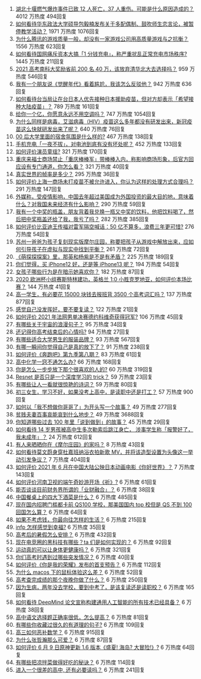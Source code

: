 1. [湖北十堰燃气爆炸事件已致 12 人死亡，37 人重伤。可能是什么原因造成的？](https://www.zhihu.com/question/464751425) 4012 万热度 494回复
1. [如何看待华东政法大学硕导包毅楠发布关于多配偶制、鼓吹师生恋言论，被暂停教学活动？](https://www.zhihu.com/question/463918672) 1971 万热度 1076回复
1. [为什么腾讯的游戏质量一般，却没有一家游戏公司用高质量游戏与之抗衡？](https://www.zhihu.com/question/437231835) 1556 万热度 623回复
1. [如何看待国网痛斥资本大搞「1 分钱充电」，称严重扰乱正常充电市场秩序?](https://www.zhihu.com/question/464766118) 1445 万热度 211回复
1. [2021 高考南科大奖励省前 200 名 40 万，该放弃清华北大去选择吗？](https://www.zhihu.com/question/464200988) 959 万热度 546回复
1. [我有一个朋友说《觉醒年代》看着尴尬，我该怎么反驳他？](https://www.zhihu.com/question/451585351) 942 万热度 636回复
1. [如何看待台当局让在台日本人优先接种日本援助疫苗，但对方却表示「希望接种大陆疫苗」？](https://www.zhihu.com/question/464492676) 789 万热度 161回复
1. [给你一个亿，你愿意永远不用空调吗？](https://www.zhihu.com/question/461752259) 747 万热度 1054回复
1. [为什么同样是病毒，艾滋病毒（HIV）疫苗这么多年都没有研发出来，新冠疫苗这么快就研发出来了呢？](https://www.zhihu.com/question/464293186) 640 万热度 76回复
1. [00 后大学里面的宿舍氛围是什么样的?](https://www.zhihu.com/question/464374285) 467 万热度 138回复
1. [手机充电「一夜不拔」，对电池到底有没有坏处呢？](https://www.zhihu.com/question/351666337) 452 万热度 133回复
1. [如何评价演员童瑶?](https://www.zhihu.com/question/374564039) 321 万热度 170回复
1. [重庆来福士商场禁止「重庆棒棒军」带棒棒入内，称影响商场形象，后官方回应设有专门通道，你怎么看？](https://www.zhihu.com/question/464277644) 321 万热度 40回复
1. [真实世界的帧率是多少？](https://www.zhihu.com/question/463432278) 295 万热度 36回复
1. [如何评价上海一商场未打疫苗不被允许进入，你认为这样的处理方式合理吗？](https://www.zhihu.com/question/463818396) 291 万热度 147回复
1. [外媒称，受疫情影响，中国去年超过美国成为外国投资的最大目的地，意味着什么？对我国未来经济有什么影响？](https://www.zhihu.com/question/457880259) 290 万热度 59回复
1. [我有一个中奖的瓶盖，朋友背着我兑换一瓶又中奖的饮料，他把饮料喝了，然后把中奖瓶盖还给了我，我亏了吗？](https://www.zhihu.com/question/459981000) 282 万热度 385回复
1. [如何评价比亚迪王传福对雷军隔空喊话：50 亿不算多，浪费三年更可惜?](https://www.zhihu.com/question/464298292) 276 万热度 54回复
1. [苏州一爸爸为孩子复刻现实版摩尔庄园，称要把孩子从游戏中解放出来，应如何引导孩子在虚拟与现实中找到平衡？](https://www.zhihu.com/question/464491170) 261 万热度 72回复
1. [《萌探探探案》里，那英和杨紫是不是有矛盾？](https://www.zhihu.com/question/464554526) 225 万热度 189回复
1. [你们觉得，买 iPhone12 好，还是等 iPhone13 呢？](https://www.zhihu.com/question/426253380) 194 万热度 54回复
1. [女孩子哪些行为是在暗示她喜欢你？](https://www.zhihu.com/question/457449556) 182 万热度 87回复
1. [2020 欧洲杯小组赛斯特林建功，英格兰 1:0 小胜克罗地亚，如何评价本场比赛？](https://www.zhihu.com/question/464785707) 144 万热度 41回复
1. [高一学生，有必要花 15000 块钱去报班背 3500 个高考词汇吗？](https://www.zhihu.com/question/460422473) 137 万热度 877回复
1. [感觉自己没发挥好，要不要复读？](https://www.zhihu.com/question/464121867) 122 万热度 21回复
1. [如何评价 2021 年法网男单决赛德约科维奇获得冠军?](https://www.zhihu.com/question/464882084) 106 万热度 45回复
1. [有哪些关于宇宙的浪漫句子？](https://www.zhihu.com/question/441262929) 95 万热度 34回复
1. [还记得你高考结束后的心情吗?](https://www.zhihu.com/question/464556915) 94 万热度 27回复
1. [有哪些适合大学男生的服装品牌？](https://www.zhihu.com/question/282681681) 93 万热度 567回复
1. [有哪一瞬间你觉得自己是真的放下了？](https://www.zhihu.com/question/462689698) 91 万热度 238回复
1. [如何评价《奔跑吧》第九季第八期？](https://www.zhihu.com/question/464526784) 83 万热度 61回复
1. [高中化学一窍不通怎么办?](https://www.zhihu.com/question/352785195) 66 万热度 168回复
1. [你是怎么一步步放下那个很喜欢的人的?](https://www.zhihu.com/question/462214825) 60 万热度 319回复
1. [Resnet 是否只是一个深度学习的 trick？](https://www.zhihu.com/question/459892388) 59 万热度 23回复
1. [有哪些让人一看就很惊艳的诗词？](https://www.zhihu.com/question/458249179) 59 万热度 80回复
1. [初三女生，学习不好，如果没考上高中，是读职中还是打工？](https://www.zhihu.com/question/458989163) 57 万热度 900回复
1. [如何以「我不想做你哥哥了」为开头写一个故事？](https://www.zhihu.com/question/450075897) 49 万热度 277回复
1. [贫贱夫妻百事哀能哀到什么地步？](https://www.zhihu.com/question/363473759) 49 万热度 3688回复
1. [你知道哪些过去 100 年里「说到做到」的故事？](https://www.zhihu.com/question/464242642) 45 万热度 29回复
1. [如何看待 14 岁男孩被高中生多次勒索后跳江身亡， 涉事学生称「报警好了，我未成年」？](https://www.zhihu.com/question/464277122) 24 万热度 612回复
1. [有人来晒晒你在《摩尔庄园》的家吗？](https://www.zhihu.com/question/463512086) 8 万热度 43回复
1. [如何看待莫文蔚身穿杜嘉班纳浴衣拍新歌 MV，并将该造型设置为头像这一举动引发争议？](https://www.zhihu.com/question/464608586) 7 万热度 404回复
1. [如何评价 2021 年 6 月在中国大陆公映日本动画电影《你好世界》？](https://www.zhihu.com/question/462217412) 7 万热度 143回复
1. [如何评价河南卫视的端午奇妙游开场《祈》?](https://www.zhihu.com/question/464708590) 6 万热度 61回复
1. [能否谈谈目前财务界所谓的「业财融合」？](https://www.zhihu.com/question/276174221) 6 万热度 38回复
1. [中国餐桌上的四大下酒菜是什么？](https://www.zhihu.com/question/462205949) 6 万热度 485回复
1. [现在国内招聘门槛都卡前 QS100 学校，那美国国内 top 校但是 QS 不到 100 回国怎么算？](https://www.zhihu.com/question/463057342) 6 万热度 64回复
1. [如果不考虑钱，你最向往怎样的生活？](https://www.zhihu.com/question/463878603) 6 万热度 215回复
1. [infp 怎样感觉到幸福?](https://www.zhihu.com/question/462853839) 6 万热度 35回复
1. [高考后的暑假怎么安排？](https://www.zhihu.com/question/398637488) 6 万热度 432回复
1. [现在电竞圈的黑科技有哪些？ta 们是如何实现的？](https://www.zhihu.com/question/464083941) 6 万热度 92回复
1. [运动真的可以让身体更健康吗？](https://www.zhihu.com/question/453841541) 6 万热度 321回复
1. [你们高考时遇到过哪些突发情况？](https://www.zhihu.com/question/284637836) 6 万热度 40回复
1. [如何评价《你是我的荣耀》发布的首支预告？](https://www.zhihu.com/question/463728391) 6 万热度 112回复
1. [为什么 macos 下的鼠标体验这么差？](https://www.zhihu.com/question/461920973) 6 万热度 52回复
1. [高考查完成绩的那个夜晚你做了什么？](https://www.zhihu.com/question/455878400) 6 万热度 250回复
1. [因为生病，两年没去学校，要到中考了，是该复读还是读职校？](https://www.zhihu.com/question/463028338) 6 万热度 165回复
1. [如何看待 DeepMind 论文宣称构建通用人工智能的所有技术已经具备？](https://www.zhihu.com/question/464616760) 6 万热度 38回复
1. [高中语文选择题正确率很低，怎么提高？](https://www.zhihu.com/question/268757871) 6 万热度 81回复
1. [有哪些你收藏过很久的有道理的句子?](https://www.zhihu.com/question/458504321) 6 万热度 109回复
1. [高三如何恶补数学？](https://www.zhihu.com/question/27285776) 6 万热度 915回复
1. [为什么张哲瀚那么可爱？](https://www.zhihu.com/question/457147181) 6 万热度 87回复
1. [如何评价 6 月 9 日原神更新 1.6 版本《盛夏! 海岛? 大冒险!》?](https://www.zhihu.com/question/464000878) 6 万热度 64回复
1. [有哪些把凉拌菜做得好吃的秘诀？](https://www.zhihu.com/question/327948969) 6 万热度 114回复
1. [进入一个很差的高中, 还有必要读吗？](https://www.zhihu.com/question/463427251) 6 万热度 241回复